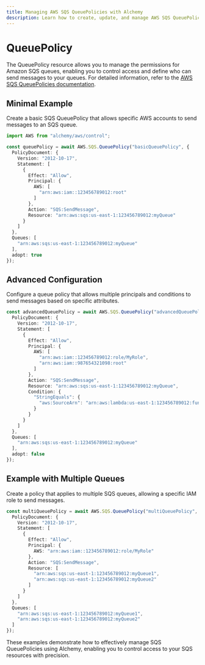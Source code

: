 ```yaml
---
title: Managing AWS SQS QueuePolicies with Alchemy
description: Learn how to create, update, and manage AWS SQS QueuePolicies using Alchemy Cloud Control.
---
```


# QueuePolicy

The QueuePolicy resource allows you to manage the permissions for Amazon SQS queues, enabling you to control access and define who can send messages to your queues. For detailed information, refer to the [AWS SQS QueuePolicies documentation](https://docs.aws.amazon.com/sqs/latest/userguide/).

## Minimal Example

Create a basic SQS QueuePolicy that allows specific AWS accounts to send messages to an SQS queue.

```ts
import AWS from "alchemy/aws/control";

const queuePolicy = await AWS.SQS.QueuePolicy("basicQueuePolicy", {
  PolicyDocument: {
    Version: "2012-10-17",
    Statement: [
      {
        Effect: "Allow",
        Principal: {
          AWS: [
            "arn:aws:iam::123456789012:root"
          ]
        },
        Action: "SQS:SendMessage",
        Resource: "arn:aws:sqs:us-east-1:123456789012:myQueue"
      }
    ]
  },
  Queues: [
    "arn:aws:sqs:us-east-1:123456789012:myQueue"
  ],
  adopt: true
});
```

## Advanced Configuration

Configure a queue policy that allows multiple principals and conditions to send messages based on specific attributes.

```ts
const advancedQueuePolicy = await AWS.SQS.QueuePolicy("advancedQueuePolicy", {
  PolicyDocument: {
    Version: "2012-10-17",
    Statement: [
      {
        Effect: "Allow",
        Principal: {
          AWS: [
            "arn:aws:iam::123456789012:role/MyRole",
            "arn:aws:iam::987654321098:root"
          ]
        },
        Action: "SQS:SendMessage",
        Resource: "arn:aws:sqs:us-east-1:123456789012:myQueue",
        Condition: {
          "StringEquals": {
            "aws:SourceArn": "arn:aws:lambda:us-east-1:123456789012:function:myFunction"
          }
        }
      }
    ]
  },
  Queues: [
    "arn:aws:sqs:us-east-1:123456789012:myQueue"
  ],
  adopt: false
});
```

## Example with Multiple Queues

Create a policy that applies to multiple SQS queues, allowing a specific IAM role to send messages.

```ts
const multiQueuePolicy = await AWS.SQS.QueuePolicy("multiQueuePolicy", {
  PolicyDocument: {
    Version: "2012-10-17",
    Statement: [
      {
        Effect: "Allow",
        Principal: {
          AWS: "arn:aws:iam::123456789012:role/MyRole"
        },
        Action: "SQS:SendMessage",
        Resource: [
          "arn:aws:sqs:us-east-1:123456789012:myQueue1",
          "arn:aws:sqs:us-east-1:123456789012:myQueue2"
        ]
      }
    ]
  },
  Queues: [
    "arn:aws:sqs:us-east-1:123456789012:myQueue1",
    "arn:aws:sqs:us-east-1:123456789012:myQueue2"
  ]
});
```

These examples demonstrate how to effectively manage SQS QueuePolicies using Alchemy, enabling you to control access to your SQS resources with precision.